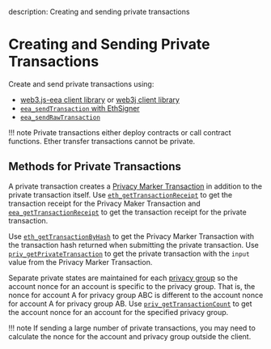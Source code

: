 description: Creating and sending private transactions
<!--- END of page meta data -->

# Creating and Sending Private Transactions 

Create and send private transactions using: 

* [web3.js-eea client library](eeajs.md) or [web3j client library](https://github.com/web3j/web3j)
* [`eea_sendTransaction` with EthSigner](https://docs.ethsigner.pegasys.tech/en/latest/Using-EthSigner/Using-EthSigner/) 
* [`eea_sendRawTransaction`](../../Reference/Pantheon-API-Methods.md#eea_sendrawtransaction) 

!!! note
    Private transactions either deploy contracts or call contract functions. 
    Ether transfer transactions cannot be private. 
    
## Methods for Private Transactions

A private transaction creates a [Privacy Marker Transaction](../Explanation/Private-Transaction-Processing.md) in addition to the private transaction itself. 
Use [`eth_getTransactionReceipt`](../../Reference/Pantheon-API-Methods.md#eth_gettransactionreceipt) to 
get the transaction receipt for the Privacy Maker Transaction and [`eea_getTransactionReceipt`](../../Reference/Pantheon-API-Methods.md#eea_gettransactionreceipt) 
to get the transaction receipt for the private transaction. 

Use [`eth_getTransactionByHash`](../../Reference/Pantheon-API-Methods.md#eth_gettransactionbyhash) to 
get the Privacy Marker Transaction with the transaction hash returned when submitting the private transaction. 
Use [`priv_getPrivateTransaction`](../../Reference/Pantheon-API-Methods.md#priv_getprivatetransaction) 
to get the private transaction with the `input` value from the Privacy Marker Transaction. 

Separate private states are maintained for each [privacy group](../Explanation/Privacy-Overview.md#privacy-groups) so 
the account nonce for an account is specific to the privacy group. That is, the nonce for account A for
privacy group ABC is different to the account nonce for account A for privacy group AB. Use 
[`priv_getTransactionCount`](../../Reference/Pantheon-API-Methods.md#priv_getTransactionCount) to get 
the account nonce for an account for the specified privacy group. 

!!! note
    If sending a large number of private transactions, you may need to calculate the nonce for the account 
    and privacy group outside the client. 